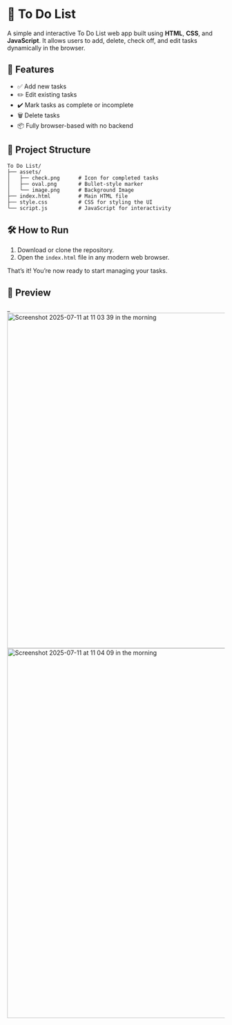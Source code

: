 # 📝 To Do List

A simple and interactive To Do List web app built using **HTML**, **CSS**, and **JavaScript**. It allows users to add, delete, check off, and edit tasks dynamically in the browser.

## 🚀 Features

- ✅ Add new tasks  
- ✏️ Edit existing tasks  
- ✔️ Mark tasks as complete or incomplete  
- 🗑️ Delete tasks  
- 📦 Fully browser-based with no backend

## 📁 Project Structure

```
To Do List/
├── assets/
│   ├── check.png      # Icon for completed tasks
│   ├── oval.png       # Bullet-style marker
│   └── image.png      # Background Image
├── index.html         # Main HTML file
├── style.css          # CSS for styling the UI
└── script.js          # JavaScript for interactivity
```

## 🛠️ How to Run

1. Download or clone the repository.
2. Open the `index.html` file in any modern web browser.

That’s it! You’re now ready to start managing your tasks.

## 📸 Preview

_<img width="1440" height="777" alt="Screenshot 2025-07-11 at 11 03 39 in the morning" src="https://github.com/user-attachments/assets/a3454f3c-b37f-49e8-9c46-1a47866a9c18" />
<img width="1440" height="857" alt="Screenshot 2025-07-11 at 11 04 09 in the morning" src="https://github.com/user-attachments/assets/4db67ffa-fab8-464d-950d-e16d149d7fbd" />

